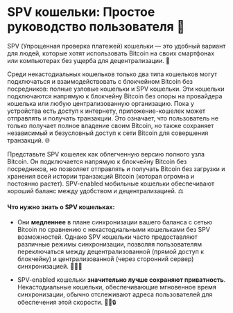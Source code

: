 # SPV кошельки: Простое руководство пользователя 📱

SPV (Упрощенная проверка платежей) кошельки — это удобный вариант для людей, которые хотят использовать Bitcoin на своих смартфонах или компьютерах без ущерба для децентрализации. 🚀

Среди некастодиальных кошельков только два типа кошельков могут подключаться и взаимодействовать с блокчейном Bitcoin без посредников: полные узловые кошельки и SPV кошельки. Эти кошельки подключаются напрямую к блокчейну Bitcoin без опоры на провайдера кошелька или любую централизованную организацию. Пока у устройства есть доступ к интернету, приложение-кошелек может отправлять и получать транзакции. Это означает, что пользователь не только получает полное владение своим Bitcoin, но также сохраняет независимый и безусловный доступ к сети Bitcoin для совершения транзакций. 🌐

Представьте SPV кошелек как облегченную версию полного узла Bitcoin. Он подключается напрямую к блокчейну Bitcoin без посредников, но позволяет отправлять и получать Bitcoin без загрузки и хранения всей истории транзакций Bitcoin (которая огромна и постоянно растет). SPV-enabled мобильные кошельки обеспечивают хороший баланс между удобством и децентрализацией. ⚖️

#### Что нужно знать о SPV кошельках:

- Они **медленнее** в плане синхронизации вашего баланса с сетью Bitcoin по сравнению с некастодиальными кошельками без SPV возможностей. Однако SPV кошельки часто предоставляют различные режимы синхронизации, позволяя пользователям переключаться между децентрализованной (прямой доступ к блокчейну) и централизованной (через сторонний сервер) синхронизацией. 🐢🏃‍♂️

- SPV-enabled кошельки **значительно лучше сохраняют приватность**. Некастодиальные кошельки, обеспечивающие мгновенное время синхронизации, обычно отслеживают адреса пользователей для обеспечения этой скорости. 🕵️‍♀️🔒